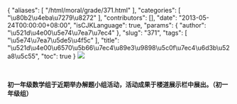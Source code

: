 {
    "aliases": [
        "/html/moral/grade/371.html"
    ],
    "categories": [
        "\u80b2\u4eba\u7279\u8272"
    ],
    "contributors": [],
    "date": "2013-05-24T00:00:00+08:00",
    "isCJKLanguage": true,
    "params": {
        "author": "\u521d\u4e00\u5e74\u7ea7\u7ec4"
    },
    "slug": "371",
    "tags": [
        "\u5e74\u7ea7\u5de5\u4f5c"
    ],
    "title": "\u521d\u4e00\u6570\u5b66\u7ec4\u89e3\u9898\u5c0f\u7ec4\u6d3b\u52a8\u5c55",
    "toc": true
}
![](https://cdn.tfls.online/mirror/full/4679fc8d934f39e624debd050060d22c2882bc1a.jpg)

 

**初一年级数学组于近期举办解题小组活动，活动成果于楼道展示栏中展出。（初一年级组）**

